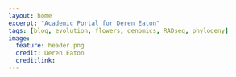 ```yaml
---
layout: home
excerpt: "Academic Portal for Deren Eaton"
tags: [blog, evolution, flowers, genomics, RADseq, phylogeny]
image:
  feature: header.png
  credit: Deren Eaton
  creditlink: 
---
```

